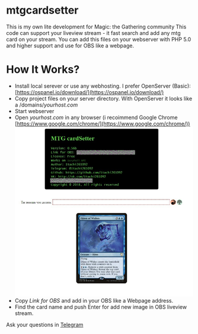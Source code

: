# mtgcardsetter 
This is my own lite development for Magic: the Gathering community 
This code can support your liveview stream - it fast search and add any mtg card on your stream. 
You can add this files on your webserver with PHP 5.0 and higher support and use for OBS like a webpage. 
# How It Works? 
* Install local serever or use any webhosting. I prefer OpenServer (Basic): [https://ospanel.io/download/](https://ospanel.io/download/) 
* Copy project files on your server directory. With OpenServer it looks like a /domains/_yourhost.com_ 
* Start webserver 
* Open _yourhost.com_ in any browser (i recoimmend Google Chrome [https://www.google.com/chrome/](https://www.google.com/chrome/)) 
![mtgcardsetter preview](https://github.com/Itachi261092/mtgcardsetter/blob/master/mtgcardsetter_preview.jpg) 
* Copy _Link for OBS_ and add in your OBS like a Webpage address. 
* Find the card name and push Enter for add new image in OBS liveview stream. 

Ask your questions in [Telegram](https://t.me/Itachi261092)